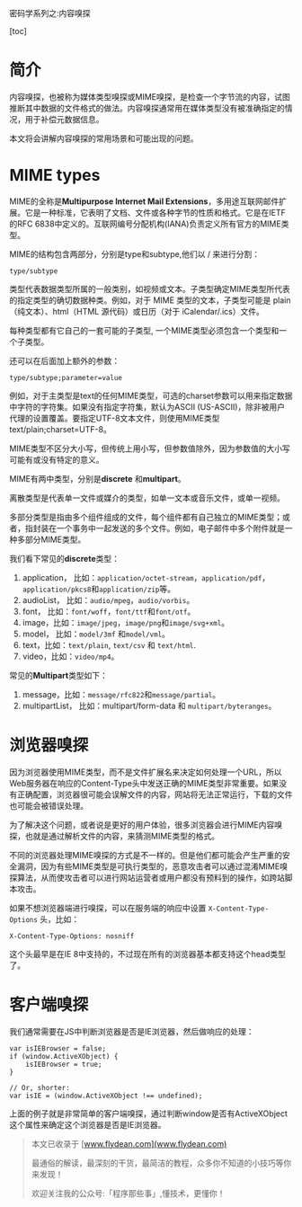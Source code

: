 密码学系列之:内容嗅探

[toc]

# 简介

内容嗅探，也被称为媒体类型嗅探或MIME嗅探，是检查一个字节流的内容，试图推断其中数据的文件格式的做法。内容嗅探通常用在媒体类型没有被准确指定的情况，用于补偿元数据信息。

本文将会讲解内容嗅探的常用场景和可能出现的问题。

# MIME types

MIME的全称是**Multipurpose Internet Mail Extensions**，多用途互联网邮件扩展。它是一种标准，它表明了文档、文件或各种字节的性质和格式。它是在IETF的RFC 6838中定义的。互联网编号分配机构(IANA)负责定义所有官方的MIME类型。

MIME的结构包含两部分，分别是type和subtype,他们以 / 来进行分割：

```
type/subtype
```

类型代表数据类型所属的一般类别，如视频或文本。子类型确定MIME类型所代表的指定类型的确切数据种类。例如，对于 MIME 类型的文本，子类型可能是 plain（纯文本）、html（HTML 源代码）或日历（对于 iCalendar/.ics）文件。

每种类型都有它自己的一套可能的子类型, 一个MIME类型必须包含一个类型和一个子类型。

还可以在后面加上额外的参数：

```
type/subtype;parameter=value
```

例如，对于主类型是text的任何MIME类型，可选的charset参数可以用来指定数据中字符的字符集。如果没有指定字符集，默认为ASCII (US-ASCII)，除非被用户代理的设置覆盖。要指定UTF-8文本文件，则使用MIME类型text/plain;charset=UTF-8。

MIME类型不区分大小写，但传统上用小写，但参数值除外，因为参数值的大小写可能有或没有特定的意义。

MIME有两中类型，分别是**discrete** 和**multipart**。

离散类型是代表单一文件或媒介的类型，如单一文本或音乐文件，或单一视频。

多部分类型是指由多个组件组成的文件，每个组件都有自己独立的MIME类型；或者，指封装在一个事务中一起发送的多个文件。例如，电子邮件中多个附件就是一种多部分MIME类型。

我们看下常见的**discrete**类型：

1. application， 比如：`application/octet-stream`，`application/pdf`，`application/pkcs8`和`application/zip`等。
2. audioList， 比如：`audio/mpeg`，`audio/vorbis`。
3. font， 比如：`font/woff`，`font/ttf`和`font/otf`。
4. image，比如：`image/jpeg`，`image/png`和`image/svg+xml`。
5. model， 比如：`model/3mf` 和`model/vml`。
6. text，比如：`text/plain`, `text/csv` 和 `text/html`.
7. video，比如：`video/mp4`。

常见的**Multipart**类型如下：

1. message，比如：`message/rfc822`和`message/partial`。
2. multipartList， 比如：multipart/form-data 和 `multipart/byteranges`。



# 浏览器嗅探

因为浏览器使用MIME类型，而不是文件扩展名来决定如何处理一个URL，所以Web服务器在响应的Content-Type头中发送正确的MIME类型非常重要。如果没有正确配置，浏览器很可能会误解文件的内容，网站将无法正常运行，下载的文件也可能会被错误处理。

为了解决这个问题，或者说是更好的用户体验，很多浏览器会进行MIME内容嗅探，也就是通过解析文件的内容，来猜测MIME类型的格式。

不同的浏览器处理MIME嗅探的方式是不一样的。但是他们都可能会产生严重的安全漏洞，因为有些MIME类型是可执行类型的，恶意攻击者可以通过混淆MIME嗅探算法，从而使攻击者可以进行网站运营者或用户都没有预料到的操作，如跨站脚本攻击。

如果不想浏览器端进行嗅探，可以在服务端的响应中设置 `X-Content-Type-Options` 头，比如：

```
X-Content-Type-Options: nosniff
```

这个头最早是在IE 8中支持的，不过现在所有的浏览器基本都支持这个head类型了。

# 客户端嗅探

我们通常需要在JS中判断浏览器是否是IE浏览器，然后做响应的处理：

```
var isIEBrowser = false;
if (window.ActiveXObject) {
    isIEBrowser = true;
}

// Or, shorter:
var isIE = (window.ActiveXObject !== undefined);
```

上面的例子就是非常简单的客户端嗅探，通过判断window是否有ActiveXObject 这个属性来确定这个浏览器是否是IE浏览器。

> 本文已收录于 [www.flydean.com](www.flydean.com)
>
> 最通俗的解读，最深刻的干货，最简洁的教程，众多你不知道的小技巧等你来发现！
> 
> 欢迎关注我的公众号:「程序那些事」,懂技术，更懂你！